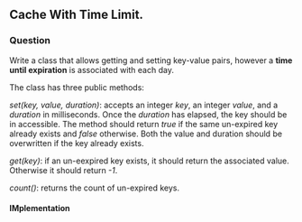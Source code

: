 ## Cache With Time Limit.

### Question

Write a class that allows getting and setting key-value pairs, however a **time until expiration** is associated with each day.

The class has three public methods:

*set(key, value, duration)*: accepts an integer *key*, an integer *value*, and a *duration* in milliseconds. Once the *duration* has elapsed, the key should be in accessible. The method should return *true* if the same un-expired key already exists and *false* otherwise. Both the value and duration should be overwritten if the key already exists.

*get(key)*: if an un-eexpired key exists, it should return the associated value. Otherwise it should return *-1*.

*count()*: returns the count of un-expired keys.

#### IMplementation

